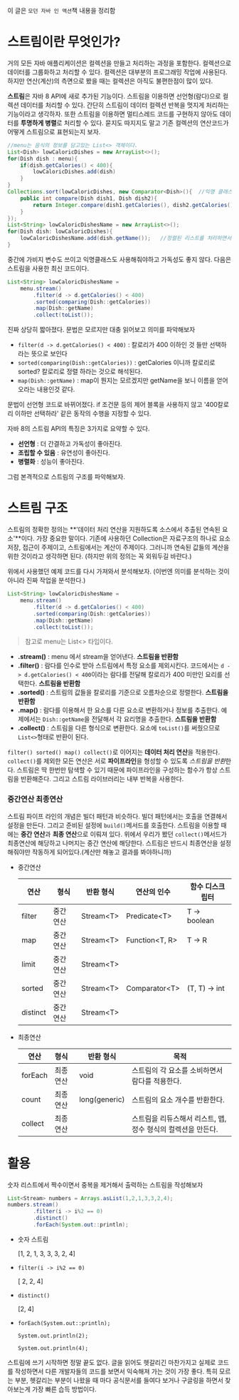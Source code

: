 이 글은 `모던 자바 인 액션`책 내용을 정리함

# 스트림이란 무엇인가?

거의 모든 자바 애플리케이션은 컬렉션을 만들고 처리하는 과정을 포함한다. 컬렉션으로 데이터를 그룹화하고 처리할 수 있다. 컬렉션은 대부분의 프로그래밍 작업에 사용된다. 하지만 연산(계산)의 측면으로 봤을 때는 컬렉션은 아직도 불편한점이 많이 있다.

**스트림**은 자바 8 API에 새로 추가된 기능이다. 스트림을 이용하면 선언형(람다)으로 컬렉션 데이터를 처리할 수 있다. 간단히 스트림이 데이터 컬렉션 반복을 멋지게 처리하는 기능이라고 생각하자. 또한 스트림을 이용하면 멀티스레드 코드를 구현하지 않아도 데이터를 **투명하게 병렬**로 처리할 수 있다. 묻지도 따지지도 말고 기존 컬렉션의 연산코드가 어떻게 스트림으로 표현되는지 보자.

```java
//menu는 음식의 정보를 담고있는 List<> 객체이다.
List<Dish> lowCaloricDishes = new ArrayList<>();
for(Dish dish : menu){
    if(dish.getCalories() < 400){
        lowCaloricDishes.add(dish)
    }
}
Collections.sort(lowCaloricDishes, new Comparator<Dish>(){	//익명 클래스로 요리 정렬
    public int compare(Dish dish1, Dish dish2){
        return Integer.compare(dish1.getCalories(), dish2.getCalories());
    }
});
List<String> lowCaloricDishesName = new ArrayList<>();
for(Dish dish: lowCaloricDishes){
    lowCaloricDishesName.add(dish.getName());	//정렬된 리스트를 처리하면서 요리 이름 선택
}
```

중간에 가비지 변수도 쓰이고 익명클래스도 사용해줘야하고 가독성도 좋지 않다. 다음은 스트림을 사용한 최신 코드이다.

```java
List<String> lowCaloricDishesName = 
    menu.stream()
    	.filter(d -> d.getCalories() < 400)
    	.sorted(comparing(Dish::getCalories))
    	.map(Dish::getName)
    	.collect(toList());
```

진짜 상당히 짧아졌다. 문법은 모르지만 대충 읽어보고 의미를 파악해보자

* `filter(d -> d.getCalories() < 400)` : 칼로리가 400 이하인 것 들만 선택하라는 뜻으로 보인다
* `sorted(comparing(Dish::getCalories))` : getCalories 이니까 칼로리로 sorted? 칼로리로 정렬 하라는 것으로 해석된다.
* `map(Dish::getName)` : map이 뭔지는 모르겠지만 getName을 보니 이름을 얻어오라는 내용인것 같다.

문법이 선언형 코드로 바뀌어졌다. if 조건문 등의 제어 블록을 사용하지 않고 '400칼로리 이하만 선택하라' 같은 동작의 수행을 지정할 수 있다.

자바 8의 스트림 API의 특징은 3가지로 요약할 수 있다.

* **선언형** : 더 간결하고 가독성이 좋아진다.
* **조립할 수 있음** : 유연성이 좋아진다.
* **병렬화** : 성능이 좋아진다.

그럼 본격적으로 스트림의 구조를 파악해보자.

# 스트림 구조

스트림의 정확한 정의는 **'데이터 처리 연산을 지원하도록 소스에서 추출된 연속된 요소'**이다. 가장 중요한 말이다. 기존에 사용하던 Collection은 자료구조의 하나로 요소저장, 접근이 주제이고, 스트림에서는 계산이 주제이다. 그러니까 연속된 값들의 계산을 위한 것이라고 생각하면 된다. (하지만 위의 정의는 꼭 외워두길 바란다.)

위에서 사용했던 예제 코드를 다시 가져와서 분석해보자. (이번엔 의미를 분석하는 것이 아니라 진짜 작업을 분석한다.)

```java
List<String> lowCaloricDishesName = 
    menu.stream()
    	.filter(d -> d.getCalories() < 400)
    	.sorted(comparing(Dish::getCalories))
    	.map(Dish::getName)
    	.collect(toList());
```

> 참고로 menu는 List<> 타입이다.

* **.stream()** : menu 에서 stream을 얻어낸다. **스트림을 반환함**
* **.filter()** : 람다를 인수로 받아 스트림에서 특정 요소를 제외시킨다. 코드에서는  `d -> d.getCalories() < 400`이라는 람다를 전달해 칼로리가 400 미만인 요리를 선택한다. **스트림을 반환함**
* **.sorted()** : 스트림의 값들을 칼로리를 기준으로 오름차순으로 정렬한다. **스트림을 반환함**
* **.map()** : 람다를 이용해서 한 요소를 다른 요소로 변환하거나 정보를 추출한다. 예제에서는 `Dish::getName`을 전달해서 각 요리명을 추출한다. **스트림을 반환함**
* **.collect()** : 스트림을 다른 형식으로 변환한다. 요소에 `toList()`를 써줬으므로 `List<>`형태로 반환이 된다.

`filter() sorted() map() collect()`로 이어지는 **데이터 처리 연산**을 적용한다. `collect()`를 제외한 모든 연산은 서로 **파이프라인**을 형성할 수 있도록 *스트림을 반환*한다. 스트림은 딱 한번만 탐색할 수 있기 때문에 파이프라인을 구성하는 함수가 항상 스트림을 반환해준다. 그리고 스트림 라이브러리는 내부 반복을 사용한다. 

### 중간연산 최종연산

스트림 파이프 라인의 개념은 빌더 패턴과 비슷하다. 빌더 패턴에서는 호출을 연결해서 설정을 만든다. 그리고 준비된 설정에 `build()`메서드를 호출한다. 스트림을 이용할 때에는 **중간 연산**과 **최종 연산**으로 이뤄져 있다. 위에서 우리가 봤던 `collect()`메서드가 최종연산에 해당하고 나머지는 중간 연산에 해당한다. 스트림은 반드시 최종연산을 설정해줘야만 작동하게 되어있다.(계산만 해놓고 결과를 봐야하니까)

* 중간연산

  | 연산     | 형식      | 반환 형식  | 연산의 인수     | 함수 디스크립터 |
  | -------- | --------- | ---------- | --------------- | --------------- |
  | filter   | 중간 연산 | Stream\<T> | Predicate\<T>   | T -> boolean    |
  | map      | 중간 연산 | Stream\<T> | Function\<T, R> | T -> R          |
  | limit    | 중간 연산 | Stream\<T> |                 |                 |
  | sorted   | 중간 연산 | Stream\<T> | Comparator\<T>  | (T, T) -> int   |
  | distinct | 중간 연산 | Stream\<T> |                 |                 |

* 최종연산

  | 연산    | 형식      | 반환 형식     | 목적                                                         |
  | ------- | :-------- | ------------- | ------------------------------------------------------------ |
  | forEach | 최종 연산 | void          | 스트림의 각 요소를 소비하면서 람다를 적용한다.               |
  | count   | 최종 연산 | long(generic) | 스트림의 요소 개수를 반환한다.                               |
  | collect | 최종 연산 |               | 스트림을 리듀스해서 리스트, 맵, 정수 형식의 컬렉션을 만든다. |



# 활용

숫자 리스트에서 짝수이면서 중복을 제거해서 출력하는 스트림을 작성해보자

```java
List<Stream> numbers = Arrays.asList(1,2,1,3,3,2,4);
numbers.stream()
    	.filter(i -> i%2 == 0)
    	.distinct()
    	.forEach(System.out::println);
```

* 숫자 스트림

  [1, 2, 1, 3, 3, 3, 2, 4]

* `filter(i -> i%2 == 0)`

  [ 2, 2, 4]

* `distinct()`

  [2, 4]

* `forEach(System.out::println);`

  `System.out.println(2);`

  `System.out.println(4);`



스트림에 쓰기 시작하면 정말 끝도 없다. 글을 읽어도 헷갈리긴 마찬가지고 실제로 코드를 작성하면서 다른 개발자들의 코드를 보면서 익숙해져 가는 것이 가장 좋다. 특히 모르는 부분, 헷갈리는 부분이 나왔을 때 마다 공식문서를 들여다 보거나 구글링을 하면서 찾아보는게 가장 빠른 습득 방법이다.


